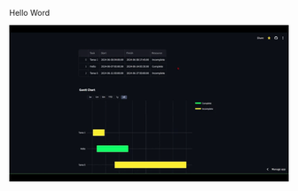 Hello Word

![image](https://github.com/dev-super-user/gantt-whit-streamlit/blob/main/media/DemoGantt.gif)

